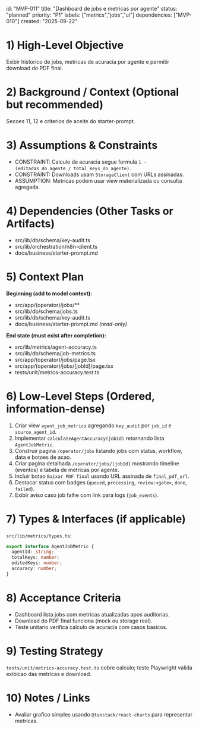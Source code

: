 ﻿---
description: "Provide jobs dashboard with metrics and final download."
globs:
  - src/app/(operator)/jobs/**
  - src/lib/metrics/**
  - src/lib/db/schema/job-metrics.ts
alwaysApply: false
---

id: "MVP-011"
title: "Dashboard de jobs e metricas por agente"
status: "planned"
priority: "P1"
labels: ["metrics","jobs","ui"]
dependencies: ["MVP-010"]
created: "2025-09-22"

# 1) High-Level Objective

Exibir historico de jobs, metricas de acuracia por agente e permitir download do PDF final.

# 2) Background / Context (Optional but recommended)

Secoes 11, 12 e criterios de aceite do starter-prompt.

# 3) Assumptions & Constraints

- CONSTRAINT: Calculo de acuracia segue formula `1 - (editadas_do_agente / total_keys_do_agente)`.
- CONSTRAINT: Downloads usam `StorageClient` com URLs assinadas.
- ASSUMPTION: Metricas podem usar view materializada ou consulta agregada.

# 4) Dependencies (Other Tasks or Artifacts)

- src/lib/db/schema/key-audit.ts
- src/lib/orchestration/n8n-client.ts
- docs/business/starter-prompt.md

# 5) Context Plan

**Beginning (add to model context):**

- src/app/(operator)/jobs/**
- src/lib/db/schema/jobs.ts
- src/lib/db/schema/key-audit.ts
- docs/business/starter-prompt.md _(read-only)_

**End state (must exist after completion):**

- src/lib/metrics/agent-accuracy.ts
- src/lib/db/schema/job-metrics.ts
- src/app/(operator)/jobs/page.tsx
- src/app/(operator)/jobs/[jobId]/page.tsx
- tests/unit/metrics-accuracy.test.ts

# 6) Low-Level Steps (Ordered, information-dense)

1. Criar view `agent_job_metrics` agregando `key_audit` por `job_id` e `source_agent_id`.
2. Implementar `calculateAgentAccuracy(jobId)` retornando lista `AgentJobMetric`.
3. Construir pagina `/operator/jobs` listando jobs com status, workflow, data e botoes de acao.
4. Criar pagina detalhada `/operator/jobs/[jobId]` mostrando timeline (eventos) e tabela de metricas por agente.
5. Incluir botao `Baixar PDF final` usando URL assinada de `final_pdf_url`.
6. Destacar status com badges (`queued`, `processing`, `review:<gate>`, `done`, `failed`).
7. Exibir aviso caso job falhe com link para logs (`job_events`).

# 7) Types & Interfaces (if applicable)

`src/lib/metrics/types.ts`:
```ts
export interface AgentJobMetric {
  agentId: string;
  totalKeys: number;
  editedKeys: number;
  accuracy: number;
}
```

# 8) Acceptance Criteria

- Dashboard lista jobs com metricas atualizadas apos auditorias.
- Download do PDF final funciona (mock ou storage real).
- Teste unitario verifica calculo de acuracia com casos basicos.

# 9) Testing Strategy

`tests/unit/metrics-accuracy.test.ts` cobre calculo; teste Playwright valida exibicao das metricas e download.

# 10) Notes / Links

- Avaliar grafico simples usando `@tanstack/react-charts` para representar metricas.
